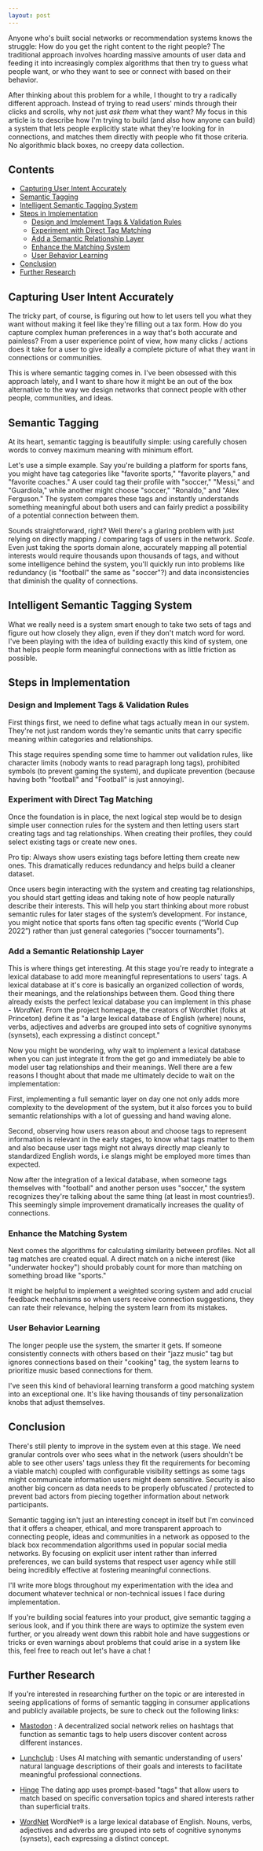 ```yaml
---
layout: post
---
```


Anyone who's built social networks or recommendation systems knows the struggle: How do you get the right content to the right people? The traditional approach involves hoarding massive amounts of user data and feeding it into increasingly complex algorithms that then try to guess what people want, or who they want to see or connect with based on their behavior.

After thinking about this problem for a while, I thought to try a radically different approach. Instead of trying to read users' minds through their clicks and scrolls, why not just _ask them_ what they want? My focus in this article is to describe how I'm trying to build (and also how anyone can build) a system that lets people explicitly state what they're looking for in connections, and matches them directly with people who fit those criteria. No algorithmic black boxes, no creepy data collection.

## Contents

- [Capturing User Intent Accurately](#capturing-user-intent-accurately)
- [Semantic Tagging](#semantic-tagging)
- [Intelligent Semantic Tagging System](#intelligent-semantic-tagging-system)
- [Steps in Implementation](#steps-in-implementation)
  - [Design and Implement Tags & Validation Rules](#design-and-implement-tags-and-validation-rules)
  - [Experiment with Direct Tag Matching](#experiment-with-direct-tag-matching)
  - [Add a Semantic Relationship Layer](#add-a-semantic-relationship-layer)
  - [Enhance the Matching System](#enhance-the-matching-system)
  - [User Behavior Learning](#user-behavior-learning)
- [Conclusion](#conclusion)
- [Further Research](#further-research)

## Capturing User Intent Accurately

The tricky part, of course, is figuring out how to let users tell you what they want without making it feel like they're filling out a tax form. How do you capture complex human preferences in a way that's both accurate and painless? From a user experience point of view, how many clicks / actions does it take for a user to give ideally a complete picture of what they want in connections or communities.

This is where semantic tagging comes in. I've been obsessed with this approach lately, and I want to share how it might be an out of the box alternative to the way we design networks that connect people with other people, communities, and ideas.

## Semantic Tagging

At its heart, semantic tagging is beautifully simple: using carefully chosen words to convey maximum meaning with minimum effort.

Let's use a simple example. Say you're building a platform for sports fans, you might have tag categories like "favorite sports," "favorite players," and "favorite coaches." A user could tag their profile with "soccer," "Messi," and "Guardiola," while another might choose "soccer," "Ronaldo," and "Alex Ferguson." The system compares these tags and instantly understands something meaningful about both users and can fairly predict a possibility of a potential connection between them.

Sounds straightforward, right? Well there's a glaring problem with just relying on directly mapping / comparing tags of users in the network. _Scale_.
Even just taking the sports domain alone, accurately mapping all potential interests would require thousands upon thousands of tags, and without some intelligence behind the system, you'll quickly run into problems like redundancy (is "football" the same as "soccer"?) and data inconsistencies that diminish the quality of connections.

## Intelligent Semantic Tagging System

What we really need is a system smart enough to take two sets of tags and figure out how closely they align, even if they don't match word for word. I've been playing with the idea of building exactly this kind of system, one that helps people form meaningful connections with as little friction as possible.

## Steps in Implementation

### Design and Implement Tags & Validation Rules

First things first, we need to define what tags actually mean in our system. They're not just random words they're semantic units that carry specific meaning within categories and relationships.

This stage requires spending some time to hammer out validation rules, like character limits (nobody wants to read paragraph long tags), prohibited symbols (to prevent gaming the system), and duplicate prevention (because having both "football" and "Football" is just annoying).

### Experiment with Direct Tag Matching

Once the foundation is in place, the next logical step would be to design simple user connection rules for the system and then letting users start creating tags and tag relationships. When creating their profiles, they could select existing tags or create new ones.

Pro tip: Always show users existing tags before letting them create new ones. This dramatically reduces redundancy and helps build a cleaner dataset.

Once users begin interacting with the system and creating tag relationships, you should start getting ideas and taking note of how people naturally describe their interests. This will help you start thinking about more robust semantic rules for later stages of the system’s development. For instance, you might notice that sports fans often tag specific events (“World Cup 2022”) rather than just general categories (“soccer tournaments”).

### Add a Semantic Relationship Layer

This is where things get interesting. At this stage you're ready to integrate a lexical database to add more meaningful representations to users' tags. A lexical database at it's core is basically an organized collection of words, their meanings, and the relationships between them. Good thing there already exists the perfect lexical database you can implement in this phase - _WordNet_. From the project homepage, the creators of WordNet (folks at Princeton) define it as "a large lexical database of English (where) nouns, verbs, adjectives and adverbs are grouped into sets of cognitive synonyms (synsets), each expressing a distinct concept."

Now you might be wondering, why wait to implement a lexical database when you can just integrate it from the get go and immediately be able to model user tag relationships and their meanings. Well there are a few reasons I thought about that made me ultimately decide to wait on the implementation:

First, implementing a full semantic layer on day one not only adds more complexity to the development of the system, but it also forces you to build semantic relationships with a lot of guessing and hand waving alone.

Second, observing how users reason about and choose tags to represent information is relevant in the early stages, to know what tags matter to them and also because user tags might not always directly map cleanly to standardized English words, i.e slangs might be employed more times than expected.

Now after the integration of a lexical database, when someone tags themselves with "football" and another person uses "soccer," the system recognizes they're talking about the same thing (at least in most countries!). This seemingly simple improvement dramatically increases the quality of connections.

### Enhance the Matching System

Next comes the algorithms for calculating similarity between profiles. Not all tag matches are created equal. A direct match on a niche interest (like "underwater hockey") should probably count for more than matching on something broad like "sports."

It might be helpful to implement a weighted scoring system and add crucial feedback mechanisms so when users receive connection suggestions, they can rate their relevance, helping the system learn from its mistakes.

### User Behavior Learning

The longer people use the system, the smarter it gets. If someone consistently connects with others based on their "jazz music" tag but ignores connections based on their "cooking" tag, the system learns to prioritize music based connections for them.

I've seen this kind of behavioral learning transform a good matching system into an exceptional one. It's like having thousands of tiny personalization knobs that adjust themselves.

## Conclusion

There's still plenty to improve in the system even at this stage. We need granular controls over who sees what in the network (users shouldn't be able to see other users' tags unless they fit the requirements for becoming a viable match) coupled with configurable visibility settings as some tags might communicate information users might deem sensitive. Security is also another big concern as data needs to be properly obfuscated / protected to prevent bad actors from piecing together information about network participants.

Semantic tagging isn't just an interesting concept in itself but I'm convinced that it offers a cheaper, ethical, and more transparent approach to connecting people, ideas and communities in a network as opposed to the black box recommendation algorithms used in popular social media networks. By focusing on explicit user intent rather than inferred preferences, we can build systems that respect user agency while still being incredibly effective at fostering meaningful connections.

I'll write more blogs throughout my experimentation with the idea and document whatever technical or non-technical issues I face during implementation.

If you're building social features into your product, give semantic tagging a serious look, and if you think there are ways to optimize the system even further, or you already went down this rabbit hole and have suggestions or tricks or even warnings about problems that could arise in a system like this, feel free to reach out let's have a chat !

## Further Research

If you're interested in researching further on the topic or are interested in seeing applications of forms of semantic tagging in consumer applications and publicly available projects, be sure to check out the following links:

- [Mastodon](https://joinmastodon.org/) :
  A decentralized social network relies on hashtags that function as semantic tags to help users discover content across different instances.

- [Lunchclub](https://lunchclub.com/) :
  Uses AI matching with semantic understanding of users' natural language descriptions of their goals and interests to facilitate meaningful professional connections.

- [Hinge](https://hinge.co)
  The dating app uses prompt-based "tags" that allow users to match based on specific conversation topics and shared interests rather than superficial traits.

- [WordNet](https://wordnet.princeton.edu/)
  WordNet® is a large lexical database of English. Nouns, verbs, adjectives and adverbs are grouped into sets of cognitive synonyms (synsets), each expressing a distinct concept.
